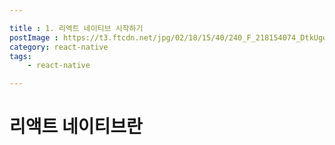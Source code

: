 ```yaml
---

title : 1. 리엑트 네이티브 시작하기
postImage : https://t3.ftcdn.net/jpg/02/18/15/40/240_F_218154074_DtkUgqkC2SKy64I0NpC9qjNd3U6RJNtM.jpg
category: react-native
tags: 
	- react-native

---
```


# 리액트 네이티브란